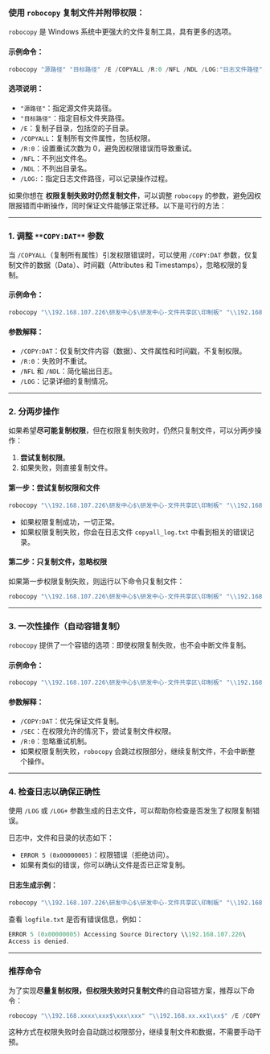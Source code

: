 ### 使用 `robocopy` 复制文件并附带权限：
`robocopy` 是 Windows 系统中更强大的文件复制工具，具有更多的选项。

#### 示例命令：
```powershell
robocopy "源路径" "目标路径" /E /COPYALL /R:0 /NFL /NDL /LOG:"日志文件路径"
```

#### 选项说明：
+ `"源路径"`：指定源文件夹路径。
+ `"目标路径"`：指定目标文件夹路径。
+ `/E`：复制子目录，包括空的子目录。
+ `/COPYALL`：复制所有文件属性，包括权限。
+ `/R:0`：设置重试次数为 0，避免因权限错误而导致重试。
+ `/NFL`：不列出文件名。
+ `/NDL`：不列出目录名。
+ `/LOG:`：指定日志文件路径，可以记录操作过程。



如果你想在 **权限复制失败时仍然复制文件**，可以调整 `robocopy` 的参数，避免因权限报错而中断操作，同时保证文件能够正常迁移。以下是可行的方法：

---

### 1. **调整 **`**COPY:DAT**`** 参数**
当 `/COPYALL`（复制所有属性）引发权限错误时，可以使用 `/COPY:DAT` 参数，仅复制文件的数据（Data）、时间戳（Attributes 和 Timestamps），忽略权限的复制。

#### 示例命令：
```powershell
robocopy "\\192.168.107.226\研发中心$\研发中心-文件共享区\印制板" "\\192.168.104.211\印制板$" /E /COPY:DAT /R:0 /NFL /NDL /LOG:"C:\path\to\logfile.txt"
```

#### 参数解释：
+ `/COPY:DAT`：仅复制文件内容（数据）、文件属性和时间戳，不复制权限。
+ `/R:0`：失败时不重试。
+ `/NFL` 和 `/NDL`：简化输出日志。
+ `/LOG`：记录详细的复制情况。

---

### 2. **分两步操作**
如果希望**尽可能复制权限**，但在权限复制失败时，仍然只复制文件，可以分两步操作：

1. **尝试复制权限**。
2. 如果失败，则直接复制文件。

#### 第一步：尝试复制权限和文件
```powershell
robocopy "\\192.168.107.226\研发中心$\研发中心-文件共享区\印制板" "\\192.168.104.211\印制板$" /E /COPYALL /R:0 /NFL /NDL /LOG:"C:\path\to\copyall_log.txt"
```

+ 如果权限复制成功，一切正常。
+ 如果权限复制失败，你会在日志文件 `copyall_log.txt` 中看到相关的错误记录。

#### 第二步：只复制文件，忽略权限
如果第一步权限复制失败，则运行以下命令只复制文件：

```powershell
robocopy "\\192.168.107.226\研发中心$\研发中心-文件共享区\印制板" "\\192.168.104.211\印制板$" /E /COPY:DAT /R:0 /NFL /NDL /LOG:"C:\path\to\datonly_log.txt"
```

---

### 3. **一次性操作（自动容错复制）**
`robocopy` 提供了一个容错的选项：即使权限复制失败，也不会中断文件复制。

#### 示例命令：
```powershell
robocopy "\\192.168.107.226\研发中心$\研发中心-文件共享区\印制板" "\\192.168.104.211\印制板$" /E /COPY:DAT /SEC /R:0 /NFL /NDL /LOG:"C:\path\to\logfile.txt"
```

#### 参数解释：
+ `/COPY:DAT`：优先保证文件复制。
+ `/SEC`：在权限允许的情况下，尝试复制文件权限。
+ `/R:0`：忽略重试机制。
+ 如果权限复制失败，`robocopy` 会跳过权限部分，继续复制文件，不会中断整个操作。

---

### 4. **检查日志以确保正确性**
使用 `/LOG` 或 `/LOG+` 参数生成的日志文件，可以帮助你检查是否发生了权限复制错误。

日志中，文件和目录的状态如下：

+ `ERROR 5 (0x00000005)`：权限错误（拒绝访问）。
+ 如果有类似的错误，你可以确认文件是否已正常复制。

#### 日志生成示例：
```powershell
robocopy "\\192.168.107.226\研发中心$\研发中心-文件共享区\印制板" "\\192.168.104.211\印制板$" /E /COPYALL /R:0 /NFL /NDL /LOG:"C:\path\to\logfile.txt"
```

查看 `logfile.txt` 是否有错误信息，例如：

```powershell
ERROR 5 (0x00000005) Accessing Source Directory \\192.168.107.226\
Access is denied.
```

---

### 推荐命令
为了实现**尽量复制权限，但权限失败时只复制文件**的自动容错方案，推荐以下命令：

```powershell
robocopy "\\192.168.xxxx\xxx$\xxx\xxx" "\\192.168.xx.xx1\xx$" /E /COPY:DAT /SEC /R:0 /NFL /NDL /LOG:"C:\path\to\logfile.txt"
```

这种方式在权限失败时会自动跳过权限部分，继续复制文件和数据，不需要手动干预。

